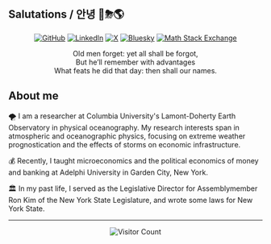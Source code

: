 ## Salutations / 안녕 🌊⛈🌎

<p align="center">
    <a href="https://github.com/DALEE9000" target="_blank"><img alt="GitHub" src="https://img.shields.io/badge/-@DALEE9000-181717?style=for-the-badge&logo=GitHub&logoColor=white"></a>
    <a href="https://www.linkedin.com/in/david-lee-5b7aa4143/" target="_blank"><img alt="LinkedIn" src="https://img.shields.io/badge/-LinkedIn-0077B5?style=for-the-badge&logo=Linkedin&logoColor=white"></a>
    <a href="https://twitter.com/lorenz_system" target="_blank"><img alt="X" src="https://img.shields.io/badge/-@lorenz_system-black?style=for-the-badge&logo=X"></a>
    <a href="https://bsky.app/profile/davidalee.bsky.social" target="_blank"><img alt="Bluesky" src="https://img.shields.io/badge/@davidalee.bsky.social-black?style=for-the-badge&logo=bluesky"></a>
    <a href="https://math.stackexchange.com/users/250241/david-a-lee" target="_blank"><img alt="Math Stack Exchange" src="https://img.shields.io/badge/Math%20StackExchange-darkred?style=for-the-badge&logo=stackexchange"></a>
</p>

<div align="center">
Old men forget: yet all shall be forgot, <br/>
But he’ll remember with advantages <br/>
What feats he did that day: then shall our names. <br/>
</div>

## About me

🌪 I am a researcher at Columbia University's Lamont-Doherty Earth Observatory in physical oceanography. My research interests span in atmospheric and oceanographic physics, focusing on extreme weather prognostication and the effects of storms on economic infrastructure. <br/>

💰 Recently, I taught microeconomics and the political economics of money and banking at Adelphi University in Garden City, New York. <br/>

🏛 In my past life, I served as the Legislative Director for Assemblymember Ron Kim of the New York State Legislature, and wrote some laws for New York State. <br/>

***
<div align="center">
  <img src="https://profile-counter.glitch.me/{DALEE9000}/count.svg" alt="Visitor Count"/>
</div>
